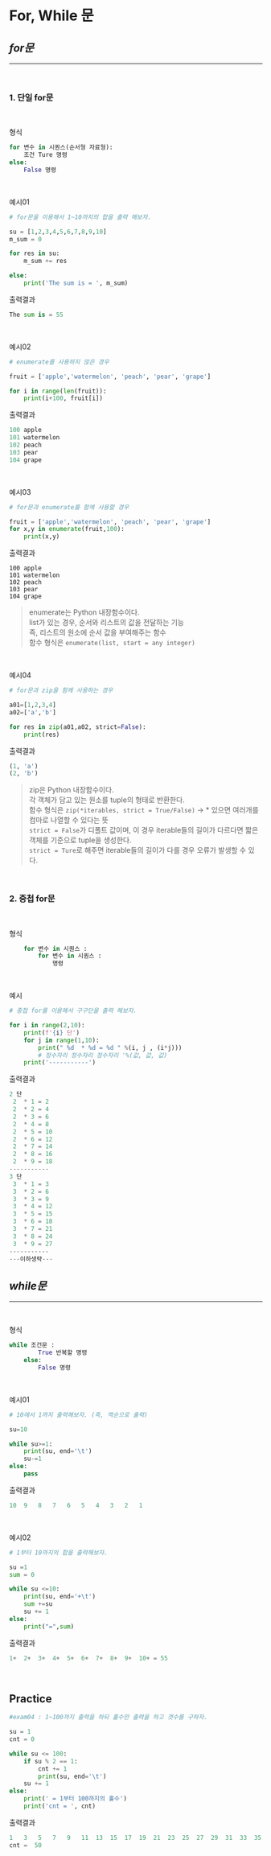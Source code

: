 # **For, While 문**

## _**for문**_
-----------------------
<br/>

###  **1. 단일 for문**

<br/>

형식
```python
for 변수 in 시퀀스(순서형 자료형):
    조건 Ture 명령
else:
    False 명령
```
<br/>

예시01
```python
# for문을 이용해서 1~10까지의 합을 출력 해보자.

su = [1,2,3,4,5,6,7,8,9,10]
m_sum = 0

for res in su:
    m_sum += res

else:
    print('The sum is = ', m_sum)
```
출력결과
```python
The sum is = 55
```
<br/>

예시02
```python
# enumerate를 사용하지 않은 경우

fruit = ['apple','watermelon', 'peach', 'pear', 'grape']

for i in range(len(fruit)):
    print(i+100, fruit[i])
```
출력결과
```python
100 apple
101 watermelon
102 peach
103 pear
104 grape
```

<br/>

예시03
```python
# for문과 enumerate를 함께 사용할 경우

fruit = ['apple','watermelon', 'peach', 'pear', 'grape']
for x,y in enumerate(fruit,100):
    print(x,y)
```
출력결과
```
100 apple
101 watermelon
102 peach
103 pear
104 grape
```
> enumerate는 Python 내장함수이다.<br/>
> list가 있는 경우, 순서와 리스트의 값을 전달하는 기능<br/>
> 즉, 리스트의 원소에 순서 값을 부여해주는 함수<br/>
> 함수 형식은 `enumerate(list, start = any integer)`

<br/>

예시04
```python
# for문과 zip을 함께 사용하는 경우

a01=[1,2,3,4]
a02=['a','b']

for res in zip(a01,a02, strict=False):
    print(res)
```
출력결과
```python
(1, 'a')
(2, 'b')
```
> zip은 Python 내장함수이다.<br/>
> 각 객체가 담고 있는 원소를 tuple의 형태로 반환한다.<br/>
> 함수 형식은 `zip(*iterables, strict = True/False)` -> * 있으면 여러개를 컴마로 나열할 수 있다는 뜻<br/>
> `strict = False`가 디폴트 값이며, 이 경우 iterable들의 길이가 다르다면 짧은 객체를 기준으로 tuple을 생성한다.<br/>
> `strict = Ture`로 해주면 iterable들의 길이가 다를 경우 오류가 발생할 수 있다.

<br/>

### **2. 중첩 for문**
<br/>

형식
```python
    for 변수 in 시퀀스 :
        for 변수 in 시퀀스 :
            명령
```
<br/>

예시
```python
# 중첩 for를 이용해서 구구단을 출력 해보자.

for i in range(2,10):
    print(f'{i} 단')
    for j in range(1,10):
        print(" %d  * %d = %d " %(i, j , (i*j)))
        # 정수자리 정수자리 정수자리 '%(값, 값, 값)
    print('-----------')
```
출력결과
```python
2 단
 2  * 1 = 2 
 2  * 2 = 4 
 2  * 3 = 6 
 2  * 4 = 8 
 2  * 5 = 10 
 2  * 6 = 12 
 2  * 7 = 14 
 2  * 8 = 16 
 2  * 9 = 18 
-----------
3 단
 3  * 1 = 3 
 3  * 2 = 6 
 3  * 3 = 9 
 3  * 4 = 12 
 3  * 5 = 15 
 3  * 6 = 18 
 3  * 7 = 21 
 3  * 8 = 24 
 3  * 9 = 27 
-----------
---이하생략---
```

## _**while문**_
--------------------
<br/>

형식
```python
while 조건문 :
        True 반복할 명령
    else:
        False 명령
```
<br/>

예시01
```python
# 10에서 1까지 출력해보자. (즉, 역순으로 출력)

su=10

while su>=1:
    print(su, end='\t')
    su-=1
else:
    pass
```
출력결과
```python
10	9	8	7	6	5	4	3	2	1	
```
<br/>

예시02
```python
# 1부터 10까지의 합을 출력해보자.

su =1
sum = 0

while su <=10:
    print(su, end='+\t')
    sum +=su
    su += 1
else:
    print("=",sum)
```
출력결과
```python
1+	2+	3+	4+	5+	6+	7+	8+	9+	10+	= 55
```
<br/>

## Practice
```python
#exam04 : 1~100까지 출력을 하되 홀수만 출력을 하고 갯수를 구하자.

su = 1
cnt = 0

while su <= 100:
    if su % 2 == 1:
        cnt += 1
        print(su, end='\t')
    su += 1
else:
    print(' = 1부터 100까지의 홀수')
    print('cnt = ', cnt)
```
출력결과
```python
1	3	5	7	9	11	13	15	17	19	21	23	25	27	29	31	33	35	37	39	41	43	45	47	49	51	53	55	57	59	61	63	65	67	69	71	73	75	77	79	81	83	85	87	89	91	93	95	97	99	 = 1부터 100까지의 홀수
cnt =  50
```



